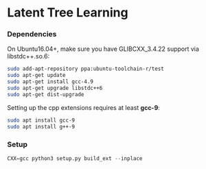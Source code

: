 # Latent Tree Learning

### Dependencies

On Ubuntu16.04+, make sure you have GLIBCXX_3.4.22 support via libstdc++.so.6:

```bash
sudo add-apt-repository ppa:ubuntu-toolchain-r/test
sudo apt-get update
sudo apt-get install gcc-4.9
sudo apt-get upgrade libstdc++6
sudo apt-get dist-upgrade
```

Setting up the cpp extensions requires at least **gcc-9**:

```bash
sudo apt install gcc-9
sudo apt install g++-9
```

### Setup
```python
CXX=gcc python3 setup.py build_ext --inplace
```